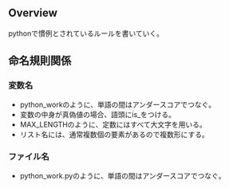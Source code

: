 ## Overview
pythonで慣例とされているルールを書いていく。

## 命名規則関係
### 変数名
- python_workのように、単語の間はアンダースコアでつなぐ。
- 変数の中身が真偽値の場合、語頭にis_をつける。
- MAX_LENGTHのように、定数にはすべて大文字を用いる。
- リスト名には、通常複数個の要素があるので複数形にする。
### ファイル名
- python_work.pyのように、単語の間はアンダースコアでつなぐ。